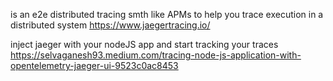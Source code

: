 is an e2e distributed tracing smth like APMs to help you trace execution in a distributed system 
https://www.jaegertracing.io/

inject jaeger with your nodeJS app and start tracking your traces https://selvaganesh93.medium.com/tracing-node-js-application-with-opentelemetry-jaeger-ui-9523c0ac8453